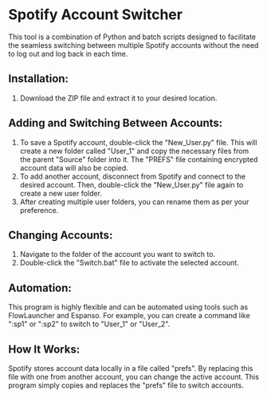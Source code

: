 # Spotify Account Switcher

This tool is a combination of Python and batch scripts designed to facilitate the seamless switching between multiple Spotify accounts without the need to log out and log back in each time.

## Installation:

1. Download the ZIP file and extract it to your desired location.

## Adding and Switching Between Accounts:

1. To save a Spotify account, double-click the "New_User.py" file. This will create a new folder called "User_1" and copy the necessary files from the parent "Source" folder into it. The "PREFS" file containing encrypted account data will also be copied.
2. To add another account, disconnect from Spotify and connect to the desired account. Then, double-click the "New_User.py" file again to create a new user folder.
3. After creating multiple user folders, you can rename them as per your preference.

## Changing Accounts:

1. Navigate to the folder of the account you want to switch to.
2. Double-click the "Switch.bat" file to activate the selected account.

## Automation:

This program is highly flexible and can be automated using tools such as FlowLauncher and Espanso. For example, you can create a command like ":sp1" or ":sp2" to switch to "User_1" or "User_2".

## How It Works:

Spotify stores account data locally in a file called "prefs". By replacing this file with one from another account, you can change the active account. This program simply copies and replaces the "prefs" file to switch accounts.
